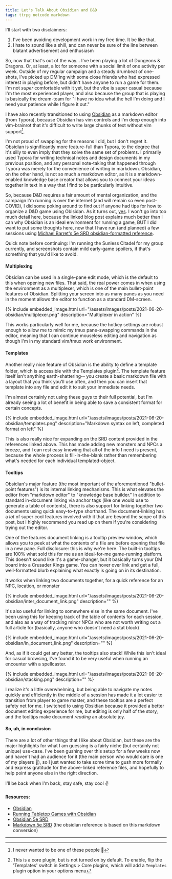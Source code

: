 ```yaml
---
title: Let's Talk About Obsidian and D&D
tags: ttrpg notcode markdown
---
```


I'll start with two disclaimers:

1. I've been avoiding development work in my free time. It be like that.
2. I hate to sound like a shill, and can never be sure of the line between blatant advertisement and
   enthusiasm

So, now that that's out of the way... I've been playing a lot of Dungeons & Dragons. Or, at least, a
lot for someone with a social limit of one activity per week.
Outside of my regular campaign and a steady drumbeat of one-shots, I've picked up DM'ing with some
close friends who had expressed interest in playing before, but didn't have anyone to run a game for
them. I'm not _super_ comfortable with it yet, but the vibe is super casual because I'm the most
experienced player, and also because the group that is playing is basically the dream-team for "I
have no idea what the hell I'm doing and I need your patience while I figure it out."

I have also recently transitioned to using [Obsidian](https://obsidian.md/) as a markdown editor
(from Typora), because Obsidian has vim controls and I'm deep enough into vim-brainrot that it's
difficult to write large chunks of text without vim support[^1].

I'm not proud of swapping for the reasons I did, but I don't regret it. Obsidian is significantly
more feature-full than Typora, to the degree that it's silly to even imply that they solve the same
set of problems. I primarily used Typora for writing technical notes and design documents in my
previous position, and any personal note-taking that happened through Typora was merely for the convenience
of writing in markdown.
Obsidian, on the other hand, is not so much a markdown editor, as it is a markdown-enabled knowledge
base creator that allows you to connect your ideas together in text in a way that I find to be
particularly intuitive.

So, because D&D requires a fair amount of mental organization, and the campaign I'm running is over
the internet (and will remain so even post-COVID), I did some poking around to find out if anyone
had tips for how to organize a D&D game using Obisidan. As it turns out, [yes](https://blog.mjb.im/running-tabletop-games-with-obsidian).
I won't go into too much detail here, because the linked blog post explains much better than I can
why Obsidian is an ideal environment for running a game, BUT I did want to put some thoughts here,
now that I have run (and planned) a few sessions using [Michael Barret's 5e SRD obsidian-formatted reference](https://github.com/twisterghost/5e-obsidian).

Quick note before continuing: I'm running the Sunless Citadel for my group currently, and screenshots
contain mild early-game spoilers, if that's something that you'd like to avoid.

#### Multiplexing

Obsidian can be used in a single-pane edit mode, which is the default to this when opening new files.
That said, the real power comes in when using the environment as a multiplexer, which is one of the
main bullet-point features of Obsidian. Splitting your screen into as many panes as you need in the
moment allows the editor to function as a standard DM-screen.

{% include embedded_image.html url="/assets/images/posts/2021-06-20-obsidian/multiplexer.png" description="Multiplexer in action" %}

This works particularly well for me, because the hotkey settings are robust enough to allow me to
mimic my tmux pane-swapping commands in the editor, meaning that I can continue mouseless editing
and navigation as though I'm in my standard vim/tmux work environment.

#### Templates

Another really nice feature of Obsidian is the ability to define a template folder, which is accessible
with the Templates plugin[^2]. The template feature itself isn't anything earth-shattering-- you create
a basic markdown file with a layout that you think you'll use often, and then you can insert that template
into any file and edit it to suit your immediate needs.

I'm almost certainly not using these guys to their full potential, but I'm already seeing a lot of benefit
in being able to save a consistent format for certain concepts.

{% include embedded_image.html url="/assets/images/posts/2021-06-20-obsidian/templates.png" description="Markdown syntax on left, completed format on left" %}

This is also really nice for expanding on the SRD content provided in the references linked above. This
has made adding new monsters and NPCs a breeze, and I can rest easy knowing that all of the info I need
is present, because the whole process is fill-in-the-blank rather than remembering what's needed for
each individual templated-object.

#### Tooltips

Obsidian's major feature (the most important of the aforementioned "bullet-point features") is its
internal linking mechanisms. This is what elevates the editor from "markdown editor" to "knowledge base
builder."
In addition to standard in-document linking via anchor tags (like one would use to generate a table
of contents), there is also support for linking together two documents using quick easy-to-type shorthand.
The document-linking has a _lot_ of super cool features involved with it that are beyond the scope
of this post, but I highly recommend you read up on them if you're considering trying out the editor.

One of the features document linking is a tooltip preview window, which allows you to peek at what
the contents of a file are before opening that file in a new pane.
Full disclosure: this is why we're here. The built-in tooltips are 100% what sold this for me
as an ideal-for-me game-running platform.
This doesn't sound like it's a game-changer, but it basically turns your DM board into a Crusader Kings
game. You can hover over link and get a full, well-formatted blurb explaining what exactly is going on
in its destination.

It works when linking two documents together, for a quick reference for an NPC, location, or monster

{% include embedded_image.html url="/assets/images/posts/2021-06-20-obsidian/inter_document_link.png" description="" %}

It's also useful for linking to somewhere else in the same document. I've been using this for keeping
track of the table of contents for each session, and also as a way of tracking minor NPCs who are not
worth writing out a full article for (basically, anyone who doesn't need a stat block)

{% include embedded_image.html url="/assets/images/posts/2021-06-20-obsidian/in_document_link.png" description="" %}

And, as if it could get any better, the tooltips also stack! While this isn't ideal for casual browsing,
I've found it to be very useful when running an encounter with a spellcaster.

{% include embedded_image.html url="/assets/images/posts/2021-06-20-obsidian/stacking.png" description="" %}

I realize it's a little overwhelming, but being able to navigate my notes quickly and efficiently
in the middle of a session has made it a lot easier to transition from player to game master, and
these tooltips are a perfect safety net for me. I switched to using Obsidian because it provided a
better document editing experience for me, but editing is only half of the story, and the tooltips
make document _reading_ an absolute joy.

#### So, uh, in conclusion

There are a lot of other things that I like about Obsidian, but these are the major highlights for
what I am guessing is a fairly niche (but certainly not unique) use-case. I've been gushing over
this setup for a few weeks now and haven't had an audience for it (the main person who would care is
one of my players 😬), so I just wanted to take some time to gush more formally and
express gratitude for the above-linked reference files, and hopefully to help point anyone else in
the right direction.

I'll be back when I'm back, stay safe, stay cool ✌️

#### Resources:

- [Obsidian](https://obsidian.md/)
- [Running Tabletop Games with Obsidian](https://blog.mjb.im/running-tabletop-games-with-obsidian)
- [Obsidian 5e SRD](https://github.com/twisterghost/5e-obsidian)
- [Markdown 5e SRD](https://github.com/vitusventure/5thSRD) (the obsidian reference is based on this markdown conversion)

---

[^1]: I never wanted to be one of these people 🙈
[^2]:
    This is a core plugin, but is not turned on by default. To enable, flip the 'Templates' switch in Settings > Core plugins,
    which will add a `Templates` plugin option in your options menu
